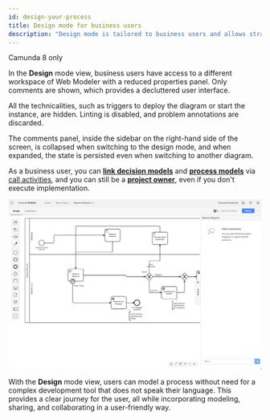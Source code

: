 ```yaml
---
id: design-your-process
title: Design mode for business users
description: "Design mode is tailored to business users and allows strategic modeling"
---
```


<span class="badge badge--cloud">Camunda 8 only</span>

In the **Design** mode view, business users have access to a different workspace of Web Modeler with a reduced properties panel. Only comments are shown, which provides a decluttered user interface.

All the technicalities, such as triggers to deploy the diagram or start the instance, are hidden. Linting is disabled, and problem annotations are discarded.

The comments panel, inside the sidebar on the right-hand side of the screen, is collapsed when switching to the design mode, and when expanded, the state is persisted even when switching to another diagram.

As a business user, you can [**link decision models**](/components/modeler/web-modeler/advanced-modeling/business-rule-task-linking.md) and [**process models**](/components/best-practices/modeling/creating-readable-process-models.md) via [call activities](/components/modeler/bpmn/call-activities/call-activities.md), and you can still be a [**project owner**](/components/modeler/web-modeler/collaboration.md#access-rights-and-permissions), even if you don't execute implementation.

![design mode](img/design-mode.png)

With the **Design** mode view, users can model a process without need for a complex development tool that does not speak their language. This provides a clear journey for the user, all while incorporating modeling, sharing, and collaborating in a user-friendly way.
